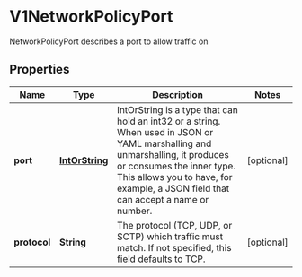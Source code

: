 

# V1NetworkPolicyPort

NetworkPolicyPort describes a port to allow traffic on
## Properties

Name | Type | Description | Notes
------------ | ------------- | ------------- | -------------
**port** | [**IntOrString**](IntOrString.md) | IntOrString is a type that can hold an int32 or a string.  When used in JSON or YAML marshalling and unmarshalling, it produces or consumes the inner type.  This allows you to have, for example, a JSON field that can accept a name or number. |  [optional]
**protocol** | **String** | The protocol (TCP, UDP, or SCTP) which traffic must match. If not specified, this field defaults to TCP. |  [optional]



